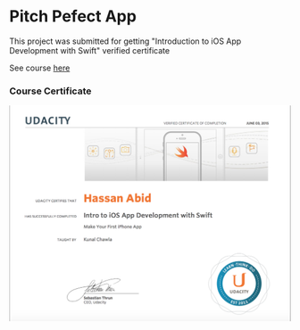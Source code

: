 # Pitch Pefect App 

This project was submitted for getting "Introduction to iOS App Development with Swift" verified certificate 

See course [here](https://www.udacity.com/course/intro-to-ios-app-development-with-swift--ud585)

### Course Certificate 

![Udacity Certificate](images/certificate.png "introduction to iOS App Development")
